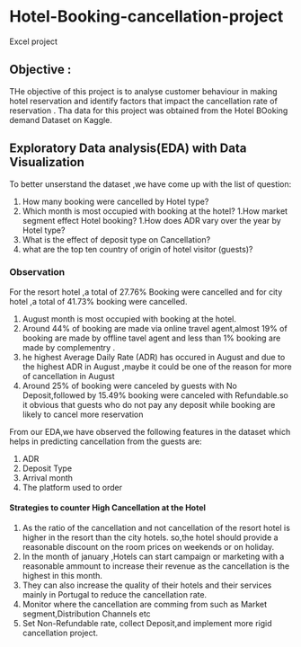 # Hotel-Booking-cancellation-project
Excel project
## Objective :
THe objective of this project is to analyse customer behaviour in making hotel reservation and identify factors that impact the cancellation rate of reservation . Tha data for this project was obtained from the Hotel BOoking demand Dataset on Kaggle.

## Exploratory Data analysis(EDA) with Data Visualization
To better unserstand the dataset ,we have come up with the list of question:
1. How many booking were cancelled by Hotel type?
1. Which month is most occupied with booking at the hotel?
1.How market segment effect Hotel booking?
1.How does ADR vary over the year by Hotel type?
1. What is the effect of deposit type on Cancellation?
1. what are the top ten country of origin of hotel visitor (guests)?
   
### Observation
 For the resort hotel ,a total of 27.76% Booking  were cancelled and for city hotel ,a total of 41.73% booking were cancelled.
1.  August month is most occupied with booking at the hotel.
1.  Around 44% of booking are made via online travel agent,almost 19% of booking are made by offline tavel agent and less than 1% booking are made by complementry .
1. he highest Average Daily Rate (ADR) has occured in August and due to the highest ADR in August ,maybe it could be one of the reason for more of cancellation in August
1. Around 25% of booking were canceled by guests with No Deposit,followed by 15.49% booking were canceled with Refundable.so it obvious that guests who do not pay any deposit while booking are likely to 
cancel more reservation

From our EDA,we have observed the following features in the dataset which helps in predicting cancellation from the guests are:
1.  ADR
1.  Deposit Type
1.  Arrival month
1.  The platform used to order
   
#### Strategies to counter High Cancellation at the Hotel
1. As the ratio of the cancellation and not cancellation of the resort hotel is higher in the resort  than the city hotels. so,the hotel should provide a reasonable discount on the room prices on weekends or on holiday.
1. In the month of january ,Hotels can start campaign or marketing with a reasonable ammount to increase their revenue as the cancellation is the highest in this month.
1. They can also increase the quality of their hotels and their services mainly in Portugal to reduce the cancellation rate.
1. Monitor where the cancellation are comming from such as Market segment,Distribution Channels etc
1. Set Non-Refundable rate, collect Deposit,and implement more rigid cancellation project.

